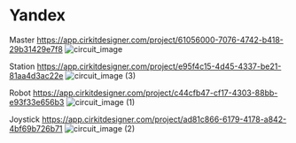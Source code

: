 # Yandex

Master
https://app.cirkitdesigner.com/project/61056000-7076-4742-b418-29b31429e7f8
![circuit_image](https://github.com/user-attachments/assets/8ae864f1-34bc-4e9b-bfd7-26c11948641a)

Station
https://app.cirkitdesigner.com/project/e95f4c15-4d45-4337-be21-81aa4d3ac22e
![circuit_image (3)](https://github.com/user-attachments/assets/23c6022b-04c0-4be6-91ef-4163cd037072)



Robot
https://app.cirkitdesigner.com/project/c44cfb47-cf17-4303-88bb-e93f33e656b3
![circuit_image (1)](https://github.com/user-attachments/assets/2dedd73d-2e1d-4686-901d-ce29b2051153)


Joystick
https://app.cirkitdesigner.com/project/ad81c866-6179-4178-a842-4bf69b726b71
![circuit_image (2)](https://github.com/user-attachments/assets/0a4e2b02-efee-482e-ba97-9b0c8c4554ba)


